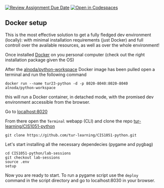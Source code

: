 [![Review Assignment Due Date](https://classroom.github.com/assets/deadline-readme-button-22041afd0340ce965d47ae6ef1cefeee28c7c493a6346c4f15d667ab976d596c.svg)](https://classroom.github.com/a/9aE5HnF8)
[![Open in Codespaces](https://classroom.github.com/assets/launch-codespace-2972f46106e565e64193e422d61a12cf1da4916b45550586e14ef0a7c637dd04.svg)](https://classroom.github.com/open-in-codespaces?assignment_repo_id=17910777)
## Docker setup

This is the most effective solution to get a fully fledged dev environment (locally): with minimal installation requirements (just Docker) and full controll over the available resources, as well as over the whole environment!

Once installed [Docker](https://www.docker.com/) on you personal computer (check out the right installation package given the OS)

After the [alnoda/python-workspace](https://hub.docker.com/r/alnoda/python-workspace) Docker image has been pulled open a terminal and run the following command

    docker run --name tur23-python -d -p 8020-8040:8020-8040 alnoda/python-workspace

this will run a Docker container, in detached mode, with the promised dev environment accessible from the browser.

Go to [localhost:8020](http://localhost:8020/)

From there open the `Terminal` webapp (CLI) and clone the repo [tur-learning/CIS1051-python](https://github.com/tur-learning/CIS1051-python)

    git clone https://github.com/tur-learning/CIS1051-python.git

Let's start installing all the necessary dependecies (pygame and pygbag)

    cd CIS1051-python/lab-sessions
    git checkout lab-sessions
    source .env
    setup
    
Now you are ready to start. To run a pygame script use the `deploy` command in the script directory and go to localhost:8030 in your browser.
